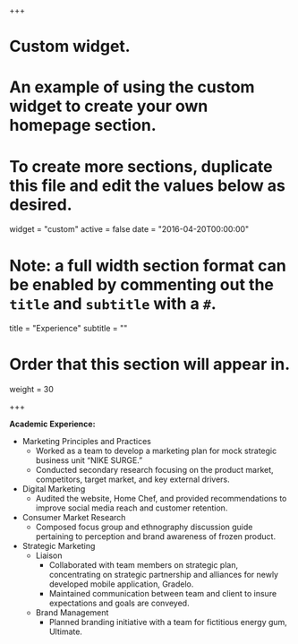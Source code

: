 +++
# Custom widget.
# An example of using the custom widget to create your own homepage section.
# To create more sections, duplicate this file and edit the values below as desired.
widget = "custom"
active = false
date = "2016-04-20T00:00:00"

# Note: a full width section format can be enabled by commenting out the `title` and `subtitle` with a `#`.
title = "Experience"
subtitle = ""

# Order that this section will appear in.
weight = 30

+++

<p><strong>Academic Experience:&nbsp; </strong></p>
<ul>
<li>Marketing Principles and Practices
<ul>
<li>Worked as a team to develop a marketing plan for mock strategic business unit &ldquo;NIKE SURGE.&rdquo;</li>
<li>Conducted secondary research focusing on the product market, competitors, target market, and key external drivers.</li>
</ul>
</li>
<li>Digital Marketing
<ul>
<li>Audited the website, Home Chef, and provided recommendations to improve social media reach and customer retention.</li>
</ul>
</li>
<li>Consumer Market Research
<ul>
<li>Composed focus group and ethnography discussion guide pertaining to perception and brand awareness of frozen product.</li>
</ul>
</li>
<li>Strategic Marketing
<ul>
<li>Liaison
<ul>
<li>Collaborated with team members on strategic plan, concentrating on strategic partnership and alliances for newly developed mobile application, Gradelo.</li>
<li>Maintained communication between team and client to insure expectations and goals are conveyed.</li>
</ul>
</li>
<li>Brand Management
<ul>
<li>Planned branding initiative with a team for fictitious energy gum, Ultimate.</li>